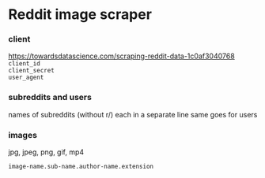 # Reddit image scraper


### client
https://towardsdatascience.com/scraping-reddit-data-1c0af3040768  
`client_id`  
`client_secret`  
`user_agent`  

### subreddits and users
names of subreddits (without r/) each in a separate line
same goes for users

### images
jpg, jpeg, png, gif, mp4  
  
`image-name.sub-name.author-name.extension`